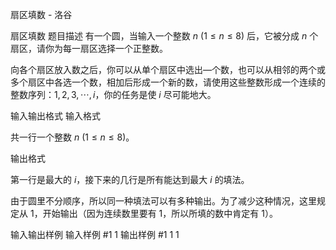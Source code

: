 



扇区填数 - 洛谷














扇区填数
题目描述
有一个圆，当输入一个整数
 $n\ (1≤n≤8)$ 后，它被分成 $n$ 个扇区，请你为每一扇区选择一个正整数。

向各个扇区放入数之后，你可以从单个扇区中选出—个数，也可以从相邻的两个或多个扇区中各选一个数，相加后形成一个新的数，请使用这些整数形成一个连续的整数序列：$1,2,3,\cdots,i$，你的任务是使 $i$ 尽可能地大。

输入输出格式
输入格式

共一行一个整数 $n\ (1\le n \le 8)$。

输出格式

第一行是最大的 $i$，接下来的几行是所有能达到最大 $i$ 的填法。

由于圆里不分顺序，所以同一种填法可以有多种输出。为了减少这种情况，这里规定从 $1$，开始输出（因为连续数里要有 $1$，所以所填的数中肯定有 $1$）。

输入输出样例
输入样例 #1
1
输出样例 #1
1
1







